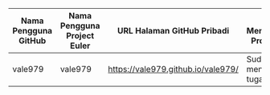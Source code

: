 | Nama Pengguna GitHub          | Nama Pengguna Project Euler     | URL Halaman GitHub Pribadi                     | Telah Menyelesaikan Project Euler           |
| ----------------------------- | ------------------------------- | ---------------------------------------------- | ----------------------- |
| vale979                  | vale979                          | https://vale979.github.io/vale979/                    | Sudah menyelesaikan tugas 2

